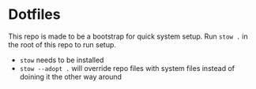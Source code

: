 # Dotfiles
This repo is made to be a bootstrap for quick system setup.
Run `stow .` in the root of this repo to run setup.
* `stow` needs to be installed
* `stow --adopt .` will override repo files with system files instead of doining it the other way around
